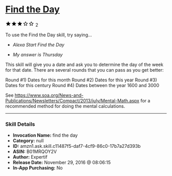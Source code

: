 # [Find the Day](http://alexa.amazon.com/#skills/amzn1.ask.skill.c11487f5-daf7-4cf9-86c0-17b7a27d393b)
![3 stars](../../images/ic_star_black_18dp_1x.png)![3 stars](../../images/ic_star_black_18dp_1x.png)![3 stars](../../images/ic_star_black_18dp_1x.png)![3 stars](../../images/ic_star_border_black_18dp_1x.png)![3 stars](../../images/ic_star_border_black_18dp_1x.png) 2

To use the Find the Day skill, try saying...

* *Alexa Start Find the Day*

* *My answer is Thursday*

This skill will give you a date and ask you to determine the day of the week for that date. There are several rounds that you can pass as you get better:  

Round #1) Dates for this month
Round #2) Dates for this year
Round #3) Dates for this century
Round #4) Dates between the year 1600 and 3000

See https://www.soa.org/News-and-Publications/Newsletters/Compact/2013/july/Mental-Math.aspx  for a recommended method for doing the mental calculations.

***

### Skill Details

* **Invocation Name:** find the day
* **Category:** null
* **ID:** amzn1.ask.skill.c11487f5-daf7-4cf9-86c0-17b7a27d393b
* **ASIN:** B01MRQOY2V
* **Author:** Expertif
* **Release Date:** November 29, 2016 @ 08:06:15
* **In-App Purchasing:** No
